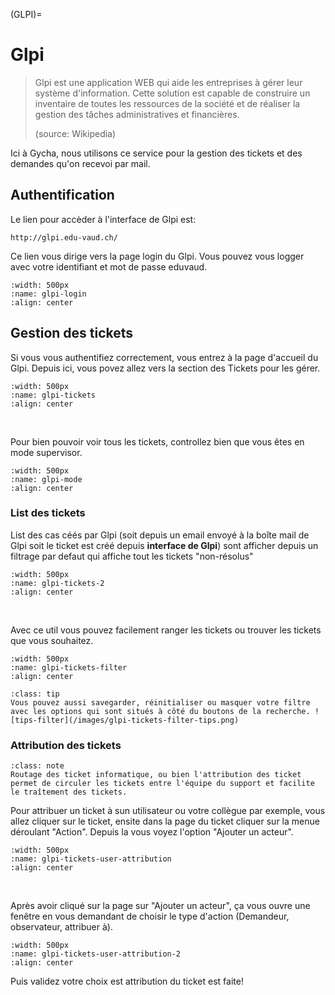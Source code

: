 <!--
Author:		    NoorMohammad Alizadeh
Date:		    November 2021
Description:	Start using Glpi IT management
-->

<!-- reference pour (GLPI)= dans la page LienUtile -->
(GLPI)=
# Glpi

> Glpi est une application WEB qui aide les entreprises à gérer leur système d'information.
> Cette solution est capable de construire un inventaire de toutes les ressources de la société 
> et de réaliser la gestion des tâches administratives et financières.
> 
> (source: Wikipedia)

Ici à Gycha, nous utilisons ce service pour la gestion des tickets et 
des demandes qu'on recevoi par mail.

## Authentification

Le lien pour accèder à l'interface de Glpi est: 
```
http://glpi.edu-vaud.ch/
```
Ce lien vous dirige vers la page login du Glpi. 
Vous pouvez vous logger avec votre identifiant et mot de passe eduvaud. 

```{image} images/glpi-login.png
:width: 500px
:name: glpi-login
:align: center
```

## Gestion des tickets

Si vous vous authentifiez correctement, vous entrez à la page d'accueil du Glpi. 
Depuis ici, vous povez allez vers la section des Tickets pour les gérer.

```{image} images/glpi-tickets.png
:width: 500px
:name: glpi-tickets
:align: center
```
</br>

Pour bien pouvoir voir tous les tickets, 
controllez bien que vous êtes en mode supervisor.

```{image} images/glpi-mode.png
:width: 500px
:name: glpi-mode
:align: center
```

### List des tickets

List des cas céés par Glpi (soit depuis un email envoyé à la boîte mail de Glpi soit le ticket est 
créé depuis **interface de Glpi**) sont afficher depuis un filtrage par defaut 
qui affiche tout les tickets "non-résolus"

```{image} images/glpi-tickets-2.png
:width: 500px
:name: glpi-tickets-2
:align: center
```

</br>

Avec ce util vous pouvez facilement ranger les tickets ou trouver les tickets que vous souhaitez. 

```{image} images/glpi-tickets-filter.png
:width: 500px
:name: glpi-tickets-filter
:align: center
```

````{admonition} Tips!
:class: tip
Vous pouvez aussi savegarder, réinitialiser ou masquer votre filtre avec les options qui sont situés à côté du boutons de la recherche. ![tips-filter](/images/glpi-tickets-filter-tips.png)
````

### Attribution des tickets

```{admonition} Note!
:class: note
Routage des ticket informatique, ou bien l'attribution des ticket permet de circuler les tickets entre l'équipe du support et facilite le traîtement des tickets.
```

Pour attribuer un ticket à sun utilisateur ou votre collègue par exemple, vous allez cliquer sur le ticket, 
ensite dans la page du ticket cliquer sur la menue déroulant "Action".
Depuis la vous voyez l'option "Ajouter un acteur".

```{image} images/glpi-tickets-user-attribution.png
:width: 500px
:name: glpi-tickets-user-attribution
:align: center
```

</br>

Après avoir cliqué sur la page sur "Ajouter un acteur", ça vous ouvre une fenêtre 
en vous demandant de choisir le type d'action (Demandeur, observateur, attribuer à). 

```{image} images/glpi-tickets-user-attribution-2.png
:width: 500px
:name: glpi-tickets-user-attribution-2
:align: center
```

Puis validez votre choix est attribution du ticket est faite!

### 
